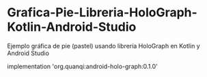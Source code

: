 # Grafica-Pie-Libreria-HoloGraph-Kotlin-Android-Studio

Ejemplo gráfica de pie (pastel) usando librería HoloGraph en Kotlin y Android Studio

implementation 'org.quanqi:android-holo-graph:0.1.0'
